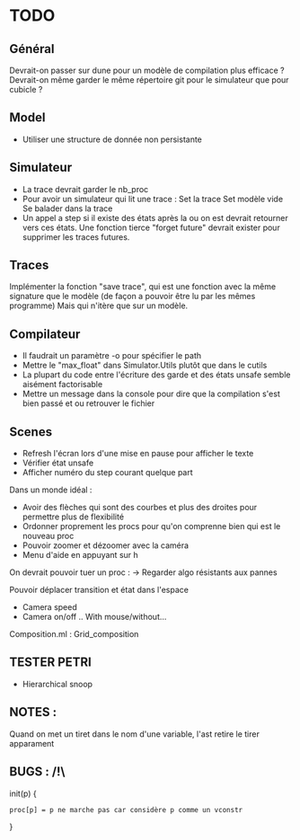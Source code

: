 # TODO

## Général

Devrait-on passer sur dune pour un modèle de compilation plus efficace ?
Devrait-on même garder le même répertoire git pour le simulateur que pour cubicle ?

## Model

- Utiliser une structure de donnée non persistante

## Simulateur

- La trace devrait garder le nb_proc
- Pour avoir un simulateur qui lit une trace : 
		Set la trace
		Set modèle vide
		Se balader dans la trace
- Un appel a step si il existe des états après la ou on est devrait retourner vers ces états. Une fonction tierce "forget future" devrait exister pour supprimer les traces futures.

## Traces

Implémenter la fonction "save trace", qui est une fonction avec la même signature que le modèle 
(de façon a pouvoir être lu par les mêmes programme)
Mais qui n'itère que sur un modèle.

## Compilateur

- Il faudrait un paramètre -o pour spécifier le path
- Mettre le "max_float" dans Simulator.Utils plutôt que dans le cutils
- La plupart du code entre l'écriture des garde et des états unsafe semble aisément factorisable
- Mettre un message dans la console pour dire que la compilation s'est bien passé et ou retrouver le fichier

## Scenes 

- Refresh l'écran lors d'une mise en pause pour afficher le texte
- Vérifier état unsafe 
- Afficher numéro du step courant quelque part

Dans un monde idéal : 
- Avoir des flèches qui sont des courbes et plus des droites pour permettre plus de flexibilité
- Ordonner proprement les procs pour qu'on comprenne bien qui est le nouveau proc
- Pouvoir zoomer et dézoomer avec la caméra
- Menu d'aide en appuyant sur h

On devrait pouvoir tuer un proc : 
-> Regarder algo résistants aux pannes 

Pouvoir déplacer transition et état dans l'espace

- Camera speed
- Camera on/off .. With mouse/without...

Composition.ml : Grid_composition

## TESTER PETRI

- Hierarchical snoop

## NOTES : 

Quand on met un tiret dans le nom d'une variable, l'ast retire le tirer apparament

## BUGS : /!\

init(p) {

	proc[p] = p ne marche pas car considère p comme un vconstr

}
